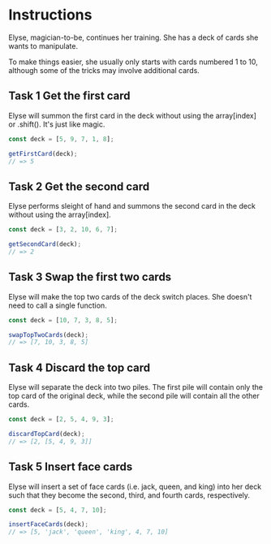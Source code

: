# Instructions
Elyse, magician-to-be, continues her training. She has a deck of cards she wants to manipulate.

To make things easier, she usually only starts with cards numbered 1 to 10, although some of the tricks may involve additional cards.

## Task 1 Get the first card
Elyse will summon the first card in the deck without using the array[index] or .shift(). It's just like magic.
```js
const deck = [5, 9, 7, 1, 8];

getFirstCard(deck);
// => 5
```
## Task 2 Get the second card
Elyse performs sleight of hand and summons the second card in the deck without using the array[index].
```js
const deck = [3, 2, 10, 6, 7];

getSecondCard(deck);
// => 2
```
## Task 3 Swap the first two cards
Elyse will make the top two cards of the deck switch places. She doesn't need to call a single function.
```js
const deck = [10, 7, 3, 8, 5];

swapTopTwoCards(deck);
// => [7, 10, 3, 8, 5]
```
## Task 4 Discard the top card
Elyse will separate the deck into two piles. The first pile will contain only the top card of the original deck, while the second pile will contain all the other cards.
```js
const deck = [2, 5, 4, 9, 3];

discardTopCard(deck);
// => [2, [5, 4, 9, 3]]
```
## Task 5 Insert face cards
Elyse will insert a set of face cards (i.e. jack, queen, and king) into her deck such that they become the second, third, and fourth cards, respectively.
```js
const deck = [5, 4, 7, 10];

insertFaceCards(deck);
// => [5, 'jack', 'queen', 'king', 4, 7, 10]
```
